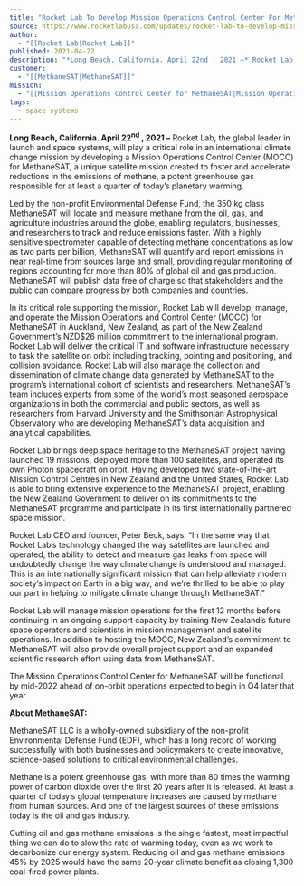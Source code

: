 ```yaml
---
title: "Rocket Lab To Develop Mission Operations Control Center For MethaneSAT Climate Monitoring Satellite "
source: https://www.rocketlabusa.com/updates/rocket-lab-to-develop-mission-operations-control-center-for-methanesat-climate-monitoring-satellite/
author:
  - "[[Rocket Lab|Rocket Lab]]"
published: 2021-04-22
description: "*Long Beach, California. April 22nd , 2021 –* Rocket Lab, the global leader in launch and space systems, will play a critical role in an international climate change mission by developing a Mission Operations Control Center (MOCC) for MethaneSAT, a unique satellite mission created to foster and accelerate reductions in the emissions of methane, a potent greenhouse gas responsible for at least a quarter of today’s planetary warming."
customer:
  - "[[MethaneSAT|MethaneSAT]]"
mission:
  - "[[Mission Operations Control Center for MethaneSAT|Mission Operations Control Center for MethaneSAT]]"
tags:
  - space-systems
---
```

**Long Beach, California. April 22<sup>nd</sup> , 2021 –** Rocket Lab, the global leader in launch and space systems, will play a critical role in an international climate change mission by developing a Mission Operations Control Center (MOCC) for MethaneSAT, a unique satellite mission created to foster and accelerate reductions in the emissions of methane, a potent greenhouse gas responsible for at least a quarter of today’s planetary warming.

Led by the non-profit Environmental Defense Fund, the 350 kg class MethaneSAT will locate and measure methane from the oil, gas, and agriculture industries around the globe, enabling regulators, businesses, and researchers to track and reduce emissions faster. With a highly sensitive spectrometer capable of detecting methane concentrations as low as two parts per billion, MethaneSAT will quantify and report emissions in near real-time from sources large and small, providing regular monitoring of regions accounting for more than 80% of global oil and gas production. MethaneSAT will publish data free of charge so that stakeholders and the public can compare progress by both companies and countries.

In its critical role supporting the mission, Rocket Lab will develop, manage, and operate the Mission Operations and Control Center (MOCC) for MethaneSAT in Auckland, New Zealand, as part of the New Zealand Government’s NZD$26 million commitment to the international program. Rocket Lab will deliver the critical IT and software infrastructure necessary to task the satellite on orbit including tracking, pointing and positioning, and collision avoidance. Rocket Lab will also manage the collection and dissemination of climate change data generated by MethaneSAT to the program’s international cohort of scientists and researchers. MethaneSAT’s team includes experts from some of the world’s most seasoned aerospace organizations in both the commercial and public sectors, as well as researchers from Harvard University and the Smithsonian Astrophysical Observatory who are developing MethaneSAT’s data acquisition and analytical capabilities.

Rocket Lab brings deep space heritage to the MethaneSAT project having launched 19 missions, deployed more than 100 satellites, and operated its own Photon spacecraft on orbit. Having developed two state-of-the-art Mission Control Centres in New Zealand and the United States, Rocket Lab is able to bring extensive experience to the MethaneSAT project, enabling the New Zealand Government to deliver on its commitments to the MethaneSAT programme and participate in its first internationally partnered space mission.

Rocket Lab CEO and founder, Peter Beck, says: “In the same way that Rocket Lab’s technology changed the way satellites are launched and operated, the ability to detect and measure gas leaks from space will undoubtedly change the way climate change is understood and managed. This is an internationally significant mission that can help alleviate modern society’s impact on Earth in a big way, and we’re thrilled to be able to play our part in helping to mitigate climate change through MethaneSAT.”

Rocket Lab will manage mission operations for the first 12 months before continuing in an ongoing support capacity by training New Zealand’s future space operators and scientists in mission management and satellite operations. In addition to hosting the MOCC, New Zealand’s commitment to MethaneSAT will also provide overall project support and an expanded scientific research effort using data from MethaneSAT.

The Mission Operations Control Center for MethaneSAT will be functional by mid-2022 ahead of on-orbit operations expected to begin in Q4 later that year.

**About MethaneSAT:**

MethaneSAT LLC is a wholly-owned subsidiary of the non-profit Environmental Defense Fund (EDF), which has a long record of working successfully with both businesses and policymakers to create innovative, science-based solutions to critical environmental challenges.

Methane is a potent greenhouse gas, with more than 80 times the warming power of carbon dioxide over the first 20 years after it is released. At least a quarter of today’s global temperature increases are caused by methane from human sources. And one of the largest sources of these emissions today is the oil and gas industry.

Cutting oil and gas methane emissions is the single fastest, most impactful thing we can do to slow the rate of warming today, even as we work to decarbonize our energy system. Reducing oil and gas methane emissions 45% by 2025 would have the same 20-year climate benefit as closing 1,300 coal-fired power plants.